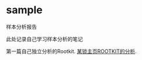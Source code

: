 # sample
样本分析报告

此处记录自己学习样本分析的笔记

第一篇自己独立分析的Rootkit. [某锁主页ROOTKIT的分析](https://github.com/cloudwindby/sample/blob/master/%E6%9F%90%E9%94%81%E4%B8%BB%E9%A1%B5%E9%A9%B1%E5%8A%A8%E7%9A%84%E8%A1%8C%E4%B8%BA%E5%88%86%E6%9E%90.md "With a Title"). 

